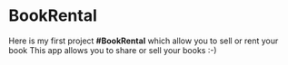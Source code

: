 # **BookRental**
Here is my first project **#BookRental** which allow you to sell or rent your book
This app allows you to share or sell your books 
:-)

